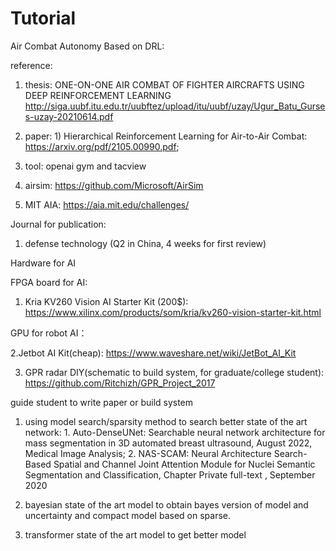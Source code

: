 # Tutorial

Air Combat Autonomy Based on DRL:

reference:

1. thesis: ONE-ON-ONE AIR COMBAT OF FIGHTER AIRCRAFTS USING DEEP
REINFORCEMENT LEARNING http://siga.uubf.itu.edu.tr/uubftez/upload/itu/uubf/uzay/Ugur_Batu_Gurses-uzay-20210614.pdf

2. paper: 1) Hierarchical Reinforcement Learning for Air-to-Air
Combat: https://arxiv.org/pdf/2105.00990.pdf; 

3. tool: openai gym and tacview

4. airsim: https://github.com/Microsoft/AirSim
5. MIT AIA: https://aia.mit.edu/challenges/

Journal for publication:

1. defense technology (Q2 in China, 4 weeks for first review)

Hardware for AI

   FPGA board for AI:
   
   1. Kria KV260 Vision AI Starter Kit (200$): https://www.xilinx.com/products/som/kria/kv260-vision-starter-kit.html
  
   GPU for robot AI：
   
   2.Jetbot AI Kit(cheap): https://www.waveshare.net/wiki/JetBot_AI_Kit 
   
   3. GPR radar DIY(schematic to build system, for graduate/college student): https://github.com/Ritchizh/GPR_Project_2017 

guide student to write paper or build system

1. using model search/sparsity method to search better state of the art network: 1. Auto-DenseUNet: Searchable neural network architecture for mass segmentation in 3D automated breast ultrasound, August 2022, Medical Image Analysis; 2. NAS-SCAM: Neural Architecture Search-Based Spatial and Channel Joint Attention Module for Nuclei Semantic Segmentation and Classification, Chapter Private full-text , September 2020

2. bayesian state of the art model to obtain bayes version of model and uncertainty and compact model based on sparse.

3. transformer state of the art model to get better model
